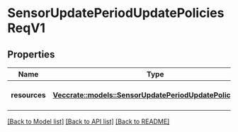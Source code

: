 # SensorUpdatePeriodUpdatePoliciesReqV1

## Properties

Name | Type | Description | Notes
------------ | ------------- | ------------- | -------------
**resources** | [**Vec<crate::models::SensorUpdatePeriodUpdatePolicyReqV1>**](sensor_update.UpdatePolicyReqV1.md) | A collection of policies to update | 

[[Back to Model list]](../README.md#documentation-for-models) [[Back to API list]](../README.md#documentation-for-api-endpoints) [[Back to README]](../README.md)


